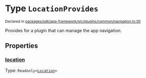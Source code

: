 # Type `LocationProvides`
<sub>Declared in [packages/sdk/app-framework/src/plugins/common/navigation.ts:30](https://github.com/dxos/dxos/blob/5efa14d7c/packages/sdk/app-framework/src/plugins/common/navigation.ts#L30)</sub>


Provides for a plugin that can manage the app navigation.

## Properties
### [location](https://github.com/dxos/dxos/blob/5efa14d7c/packages/sdk/app-framework/src/plugins/common/navigation.ts#L31)
Type: <code>Readonly&lt;[Location](/api/@dxos/app-framework/types/Location)&gt;</code>





